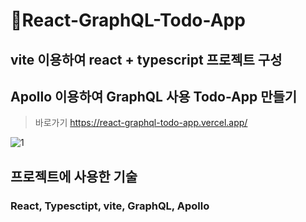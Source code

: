 # React-GraphQL-Todo-App

## vite 이용하여 react + typescript 프로젝트 구성
## Apollo 이용하여 GraphQL 사용 Todo-App 만들기
>바로가기 https://react-graphql-todo-app.vercel.app/

![1](https://github.com/reserver7/react-graphql-todo-app/assets/78328320/6daeeb59-bded-4fd4-a30d-a7d78c373d10)

## 프로젝트에 사용한 기술
### React, Typesctipt, vite, GraphQL, Apollo
